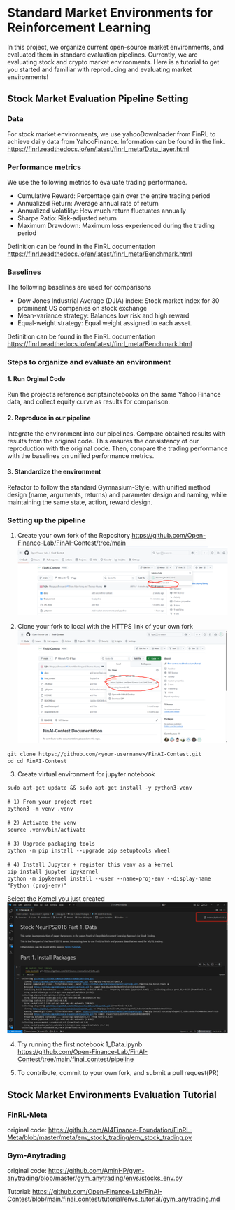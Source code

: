 # Standard Market Environments for Reinforcement Learning
In this project, we organize current open-source market environments, and evaluated them in standard evaluation pipelines. Currently, we are evaluating stock and crypto market environments. Here is a tutorial to get you started and familiar with reproducing and evaluating market environments!

## Stock Market Evaluation Pipeline Setting
### Data

For stock market environments, we use yahooDownloader from FinRL to achieve daily data from YahooFinance. Information can be found in the link.
https://finrl.readthedocs.io/en/latest/finrl_meta/Data_layer.html

### Performance metrics

We use the following metrics to evaluate trading performance.
- Cumulative Reward: Percentage gain over the entire trading period
- Annualized Return: Average annual rate of return
- Annualized Volatility: How much return fluctuates annually
- Sharpe Ratio: Risk-adjusted return
- Maximum Drawdown: Maximum loss experienced during the trading period

Definition can be found in the FinRL documentation
https://finrl.readthedocs.io/en/latest/finrl_meta/Benchmark.html

### Baselines

The following baselines are used for comparisons
- Dow Jones Industrial Average (DJIA) index: Stock market index for 30 prominent US companies on stock exchange
- Mean-variance strategy: Balances low risk and high reward
- Equal-weight strategy: Equal weight assigned to each asset.

Definition can be found in the FinRL documentation
https://finrl.readthedocs.io/en/latest/finrl_meta/Benchmark.html

### Steps to organize and evaluate an environment
#### 1. Run Orginal Code
Run the project’s reference scripts/notebooks on the same Yahoo Finance data, and collect equity curve as results for comparison.

#### 2. Reproduce in our pipeline
Integrate the environment into our pipelines. Compare obtained results with results from the original code. This ensures the consistency of our reproduction with the original code. Then, compare the trading performance with the baselines on unified performance metrics.
#### 3. Standardize the environment
Refactor to follow the standard Gymnasium-Style, with unified method design (name, arguments, returns) and parameter design and naming, while maintaining the same state, action, reward design.

### Setting up the pipeline
1. Create your own fork of the Repository
https://github.com/Open-Finance-Lab/FinAI-Contest/tree/main
![alt text](images/image.png)

2. Clone your fork to local with the HTTPS link of your own fork
![alt text](images/image-1.png)
```
git clone https://github.com/<your-username>/FinAI-Contest.git
cd cd FinAI-Contest
```

3. Create virtual environment for jupyter notebook
```
sudo apt-get update && sudo apt-get install -y python3-venv

# 1) From your project root
python3 -m venv .venv

# 2) Activate the venv
source .venv/bin/activate

# 3) Upgrade packaging tools
python -m pip install --upgrade pip setuptools wheel

# 4) Install Jupyter + register this venv as a kernel
pip install jupyter ipykernel
python -m ipykernel install --user --name=proj-env --display-name "Python (proj-env)"
```
Select the Kernel you just created
![alt text](images/image-2.png)

4. Try running the first notebook 1_Data.ipynb\
https://github.com/Open-Finance-Lab/FinAI-Contest/tree/main/finai_contest/pipeline

5. To contribute, commit to your own fork, and submit a pull request(PR)

## Stock Market Environments Evaluation Tutorial

### FinRL-Meta
original code: https://github.com/AI4Finance-Foundation/FinRL-Meta/blob/master/meta/env_stock_trading/env_stock_trading.py

### Gym-Anytrading
original code: https://github.com/AminHP/gym-anytrading/blob/master/gym_anytrading/envs/stocks_env.py

Tutorial: https://github.com/Open-Finance-Lab/FinAI-Contest/blob/main/finai_contest/tutorial/envs_tutorial/gym_anytrading.md





